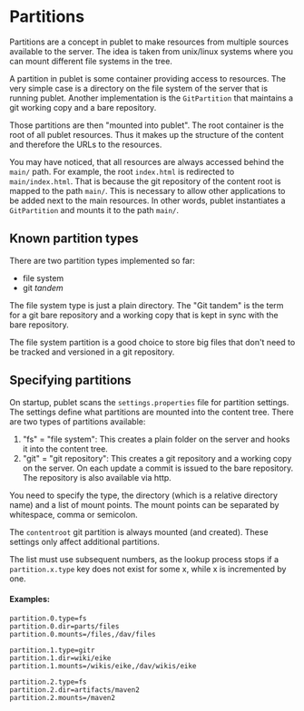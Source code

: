 # Partitions

Partitions are a concept in publet to make resources from multiple sources
available to the server. The idea is taken from unix/linux systems where you
can mount different file systems in the tree.

A partition in publet is some container providing access to resources. The
very simple case is a directory on the file system of the server that is
running publet. Another implementation is the `GitPartition` that maintains
a git working copy and a bare repository.

Those partitions are then "mounted into publet". The root container is the
root of all publet resources. Thus it makes up the structure of the content
and therefore the URLs to the resources.

You may have noticed, that all resources are always accessed behind the
`main/` path. For example, the root `index.html` is redirected to
`main/index.html`. That is because the git repository of the content root is
mapped to the path `main/`. This is necessary to allow other applications to
be added next to the main resources. In other words, publet instantiates a
`GitPartition` and mounts it to the path `main/`.

## Known partition types

There are two partition types implemented so far:

* file system
* git _tandem_

The file system type is just a plain directory. The "Git tandem" is the term
for a git bare repository and a working copy that is kept in sync with the
bare repository.

The file system partition is a good choice to store big files that don't need
to be tracked and versioned in a git repository.

## Specifying partitions

On startup, publet scans the `settings.properties` file for partition
settings. The settings define what partitions are mounted into the content
tree. There are two types of partitions available:

1. "fs" = "file system": This creates a plain folder on the
   server and hooks it into the content tree.
2. "git" = "git repository": This creates a git repository
   and a working copy on the server. On each update a commit
   is issued to the bare repository. The repository is also
   available via http.

You need to specify the type, the directory (which is a relative
directory name) and a list of mount points. The mount points can
be separated by whitespace, comma or semicolon.

The `contentroot` git partition is always mounted (and created).
These settings only affect additional partitions.

The list must use subsequent numbers, as the lookup process
stops if a `partition.x.type` key does not exist for some x,
while x is incremented by one.

#### Examples:

    partition.0.type=fs
    partition.0.dir=parts/files
    partition.0.mounts=/files,/dav/files

    partition.1.type=gitr
    partition.1.dir=wiki/eike
    partition.1.mounts=/wikis/eike,/dav/wikis/eike

    partition.2.type=fs
    partition.2.dir=artifacts/maven2
    partition.2.mounts=/maven2
